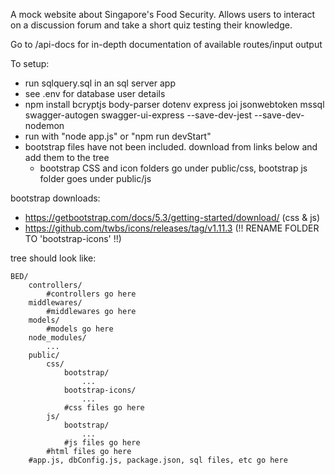 A mock website about Singapore's Food Security. Allows users to interact on a discussion forum and take a short quiz testing their knowledge. 

Go to /api-docs for in-depth documentation of available routes/input output

To setup:
- run sqlquery.sql in an sql server app
- see .env for database user details
- npm install bcryptjs body-parser dotenv express joi jsonwebtoken mssql swagger-autogen swagger-ui-express --save-dev-jest --save-dev-nodemon
- run with "node app.js" or "npm run devStart"
- bootstrap files have not been included. download from links below and add them to the tree
    - bootstrap CSS and icon folders go under public/css, bootstrap js folder goes under public/js

bootstrap downloads:
- https://getbootstrap.com/docs/5.3/getting-started/download/ (css & js)
- https://github.com/twbs/icons/releases/tag/v1.11.3 (!! RENAME FOLDER TO 'bootstrap-icons' !!)

tree should look like:
```
BED/
    controllers/
        #controllers go here     
    middlewares/
        #middlewares go here
    models/
        #models go here   
    node_modules/
        ...
    public/
        css/
            bootstrap/
                ...
            bootstrap-icons/
                ...
            #css files go here
        js/
            bootstrap/
                ...
            #js files go here
        #html files go here
    #app.js, dbConfig.js, package.json, sql files, etc go here
```